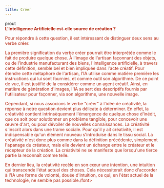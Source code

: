```yaml
---
title: Créer
---
```

<div style="backgroundcolor:#b5240e">prout<br></div>
<font color="#b5240e"><b>L’Intelligence Artificielle est-elle source de création ?</b>

<p>Pour répondre à cette question, il est intéressant de distinguer deux sens au verbe créer.</p>

<p>La première signification du verbe créer pourrait être interprétée comme le fait de produire quelque chose. À l'image de l'artisan façonnant des objets, ou de l'industrie manufacturant des biens, l'intelligence artificielle, à travers cette définition, semble bel et bien impliquée dans l'acte créatif. Pour étendre cette métaphore de l'artisan, l'IA utilise comme matière première les instructions qui lui sont fournies, et comme outil son algorithme. De ce point de vue, il est justifié de la considérer comme un agent créatif. Ainsi, en matière de génération d'images, l'IA se sert des descriptifs fournis par l'utilisateur pour façonner, via son algorithme, une nouvelle image.</p>

<p>Cependant, si nous associons le verbe "créer" à l'idée de créativité, la réponse à notre question devient plus délicate à déterminer. En effet, la créativité contient intrinsèquement l'émergence de quelque chose d'inédit, que ce soit pour solutionner un problème tangible, pour concevoir une œuvre d'art, ou pour dévoiler de nouvelles connaissances. La créativité s'inscrit alors dans une trame sociale. Pour qu'il y ait créativité, il est indispensable qu'un élément nouveau s'introduise dans le tissu social. La créativité n'est donc plus comme dans la définition précédente, simplement l'apanage du créateur, mais elle devient un échange entre le créateur et le récepteur de la création. La créativité ne se manifeste que lorsqu'une tierce partie la reconnaît comme telle.</p>

<p>En dernier lieu, la créativité recèle en son cœur une intention, une intuition qui transcende l'état actuel des choses. Cela nécessiterait donc d'accorder à l'IA une forme de volonté, douée d'intuition, ce qui, en l'état actuel de la technologie, ne semble pas possible./font></p>